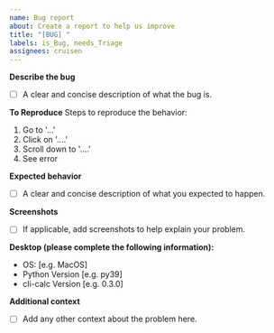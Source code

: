 ```yaml
---
name: Bug report
about: Create a report to help us improve
title: "[BUG] "
labels: is_Bug, needs_Triage
assignees: cruisen
---
```

**Describe the bug**
- [ ] A clear and concise description of what the bug is.

**To Reproduce**
Steps to reproduce the behavior:
1. Go to '...'
2. Click on '....'
3. Scroll down to '....'
4. See error

**Expected behavior**
- [ ] A clear and concise description of what you expected to happen.

**Screenshots**
- [ ] If applicable, add screenshots to help explain your problem.

**Desktop (please complete the following information):**
 - OS: [e.g. MacOS]
 - Python Version [e.g. py39]
 - cli-calc Version [e.g. 0.3.0]

**Additional context**
- [ ] Add any other context about the problem here.
